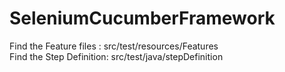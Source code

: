 # SeleniumCucumberFramework

Find the Feature files : src/test/resources/Features
<br/>Find the Step Definition: src/test/java/stepDefinition
